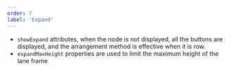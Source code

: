 ```yaml
---
order: 7
label: 'Expand'
---
```


- `showExpand` attributes, when the node is not displayed, all the buttons are displayed, and the arrangement method is effective when it is row.
- `expandMaxHeight` properties are used to limit the maximum height of the lane frame
